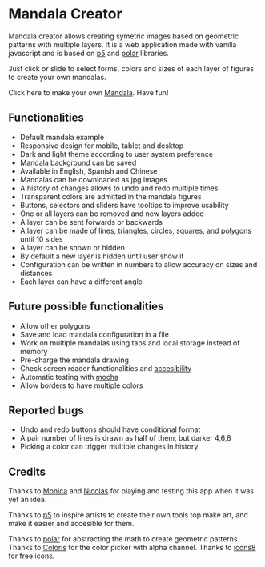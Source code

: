 # Mandala Creator

Mandala creator allows creating symetric images based on geometric patterns with multiple layers. It is a web application made with vanilla javascript and is based on [p5](https://p5js.org/) and [polar](https://github.com/liz-peng/p5.Polar) libraries.

Just click or slide to select forms, colors and sizes of each layer of figures to create your own mandalas.

Click here to make your own [Mandala](https://naveduran.github.io/mandala_creator/). Have fun!

## Functionalities

- Default mandala example
- Responsive design for mobile, tablet and desktop
- Dark and light theme according to user system preference
- Mandala background can be saved
- Available in English, Spanish and Chinese
- Mandalas can be downloaded as jpg images
- A history of changes allows to undo and redo multiple times
- Transparent colors are admitted in the mandala figures
- Buttons, selectors and sliders have tooltips to improve usability
- One or all layers can be removed and new layers added
- A layer can be sent forwards or backwards
- A layer can be made of lines, triangles, circles, squares, and polygons until 10 sides
- A layer can be shown or hidden
- By default a new layer is hidden until user show it
- Configuration can be written in numbers to allow accuracy on sizes and distances
- Each layer can have a different angle

## Future possible functionalities

- Allow other polygons
- Save and load mandala configuration in a file
- Work on multiple mandalas using tabs and local storage instead of memory
- Pre-charge the mandala drawing
- Check screen reader functionalities and [accesibility](https://wave.webaim.org/)
- Automatic testing with [mocha](https://mochajs.org/)
- Allow borders to have multiple colors

## Reported bugs

- Undo and redo buttons should have conditional format
- A pair number of lines is drawn as half of them, but darker 4,6,8
- Picking a color can trigger multiple changes in history

## Credits

Thanks to [Monica](https://www.linkedin.com/in/monica-vera-duran-91b46b278/) and [Nicolas](https://www.linkedin.com/in/nicolasopf/) for playing and testing this app when it was yet an idea. 

Thanks to [p5](https://p5js.org/) to inspire artists to create their own tools top make art, and make it easier and accesible for them.

Thanks to [polar](https://github.com/liz-peng/p5.Polar) for abstracting the math to create geometric patterns.
Thanks to [Coloris](https://github.com/mdbassit/Coloris) for the color picker with alpha channel.
Thanks to [icons8](https://icons8.com/) for free icons.

